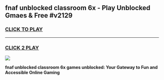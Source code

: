
## fnaf unblocked classroom 6x - Play Unblocked Gmaes & Free #v2129
<h3>
<a href="https://news.freeplayer.one?title=fnaf_unblocked_classroom_6x&ref=24F">CLICK TO PLAY</a></h3>
<hr>

<h3>
<a href="https://news.freeplayer.one?title=fnaf_unblocked_classroom_6x&ref=24F">CLICK 2 PLAY</a>
  
</h3>

<a href="https://news.freeplayer.one?title=fnaf_unblocked_classroom_6x&ref=24F/"><img src="https://clearcache.store/games.png"></a>


**fnaf unblocked classroom 6x games unblocked: Your Gateway to Fun and Accessible Online Gaming**

